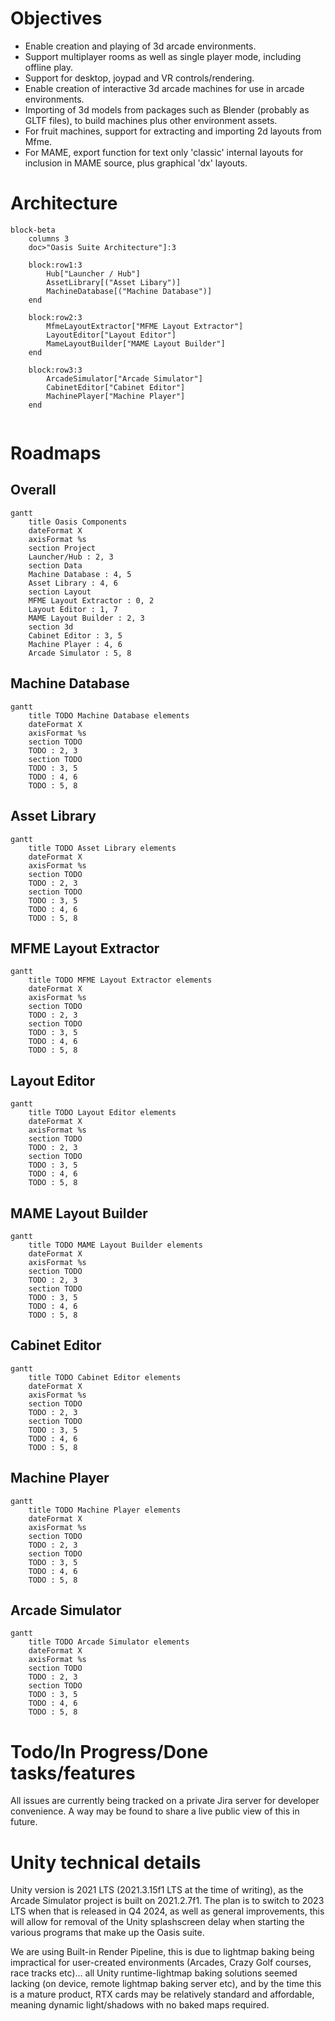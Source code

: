 # Objectives
- Enable creation and playing of 3d arcade environments.
- Support multiplayer rooms as well as single player mode, including offline play. 
- Support for desktop, joypad and VR controls/rendering.
- Enable creation of interactive 3d arcade machines for use in arcade environments.
- Importing of 3d models from packages such as Blender (probably as GLTF files), to build machines plus other environment assets.
- For fruit machines, support for extracting and importing 2d layouts from Mfme.
- For MAME, export function for text only 'classic' internal layouts for inclusion in MAME source, plus graphical 'dx' layouts.

# Architecture
<!-- Mermaid diagram tools/info:
    https://docs.github.com/en/get-started/writing-on-github/working-with-advanced-formatting/creating-diagrams
    https://mermaid.js.org/intro/
    And a live editor for quick testing here: https://mermaid.live/
-->

```mermaid
block-beta
    columns 3
    doc>"Oasis Suite Architecture"]:3

    block:row1:3
        Hub["Launcher / Hub"]
        AssetLibrary[("Asset Libary")]
        MachineDatabase[("Machine Database")]
    end

    block:row2:3
        MfmeLayoutExtractor["MFME Layout Extractor"]
        LayoutEditor["Layout Editor"]
        MameLayoutBuilder["MAME Layout Builder"]
    end

    block:row3:3
        ArcadeSimulator["Arcade Simulator"]
        CabinetEditor["Cabinet Editor"]
        MachinePlayer["Machine Player"]
    end
    
```

# Roadmaps

## Overall
```mermaid
gantt
    title Oasis Components
    dateFormat X
    axisFormat %s
    section Project
    Launcher/Hub : 2, 3        
    section Data
    Machine Database : 4, 5    
    Asset Library : 4, 6    
    section Layout
    MFME Layout Extractor : 0, 2    
    Layout Editor : 1, 7    
    MAME Layout Builder : 2, 3     
    section 3d
    Cabinet Editor : 3, 5    
    Machine Player : 4, 6    
    Arcade Simulator : 5, 8    
```
## Machine Database
```mermaid
gantt
    title TODO Machine Database elements
    dateFormat X
    axisFormat %s
    section TODO
    TODO : 2, 3        
    section TODO
    TODO : 3, 5    
    TODO : 4, 6    
    TODO : 5, 8    
```
## Asset Library
```mermaid
gantt
    title TODO Asset Library elements
    dateFormat X
    axisFormat %s
    section TODO
    TODO : 2, 3        
    section TODO
    TODO : 3, 5    
    TODO : 4, 6    
    TODO : 5, 8    
```
## MFME Layout Extractor
```mermaid
gantt
    title TODO MFME Layout Extractor elements
    dateFormat X
    axisFormat %s
    section TODO
    TODO : 2, 3        
    section TODO
    TODO : 3, 5    
    TODO : 4, 6    
    TODO : 5, 8    
```
## Layout Editor
```mermaid
gantt
    title TODO Layout Editor elements
    dateFormat X
    axisFormat %s
    section TODO
    TODO : 2, 3        
    section TODO
    TODO : 3, 5    
    TODO : 4, 6    
    TODO : 5, 8    
```
## MAME Layout Builder
```mermaid
gantt
    title TODO MAME Layout Builder elements
    dateFormat X
    axisFormat %s
    section TODO
    TODO : 2, 3        
    section TODO
    TODO : 3, 5    
    TODO : 4, 6    
    TODO : 5, 8    
```
## Cabinet Editor
```mermaid
gantt
    title TODO Cabinet Editor elements
    dateFormat X
    axisFormat %s
    section TODO
    TODO : 2, 3        
    section TODO
    TODO : 3, 5    
    TODO : 4, 6    
    TODO : 5, 8    
```
## Machine Player
```mermaid
gantt
    title TODO Machine Player elements
    dateFormat X
    axisFormat %s
    section TODO
    TODO : 2, 3        
    section TODO
    TODO : 3, 5    
    TODO : 4, 6    
    TODO : 5, 8    
```
## Arcade Simulator
```mermaid
gantt
    title TODO Arcade Simulator elements
    dateFormat X
    axisFormat %s
    section TODO
    TODO : 2, 3        
    section TODO
    TODO : 3, 5    
    TODO : 4, 6    
    TODO : 5, 8    
```


# Todo/In Progress/Done tasks/features
All issues are currently being tracked on a private Jira server for developer convenience.  A way may be found to share a live public view of this in future.

# Unity technical details
Unity version is 2021 LTS (2021.3.15f1 LTS at the time of writing), as the Arcade Simulator project is built on 2021.2.7f1. The plan is to switch to 2023 LTS when that is released in Q4 2024, as well as general improvements, this will allow for removal of the Unity splashscreen delay when starting the various programs that make up the Oasis suite.

We are using Built-in Render Pipeline, this is due to lightmap baking being impractical for user-created environments (Arcades, Crazy Golf courses, race tracks etc)... all Unity runtime-lightmap baking solutions seemed lacking (on device, remote lightmap baking server etc), and by the time this is a mature product, RTX cards may be relatively standard and affordable, meaning dynamic light/shadows with no baked maps required.
